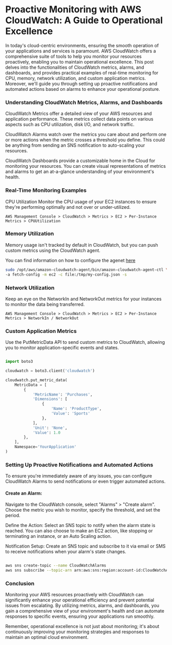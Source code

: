 # Proactive Monitoring with AWS CloudWatch: A Guide to Operational Excellence

In today's cloud-centric environments, ensuring the smooth operation of your applications and services is paramount. AWS CloudWatch offers a comprehensive suite of tools to help you monitor your resources proactively, enabling you to maintain operational excellence. This post delves into the functionalities of CloudWatch metrics, alarms, and dashboards, and provides practical examples of real-time monitoring for CPU, memory, network utilization, and custom application metrics. Moreover, we'll guide you through setting up proactive notifications and automated actions based on alarms to enhance your operational posture.

### Understanding CloudWatch Metrics, Alarms, and Dashboards
CloudWatch Metrics offer a detailed view of your AWS resources and application performance. These metrics collect data points on various aspects such as CPU utilization, disk I/O, and network traffic.

CloudWatch Alarms watch over the metrics you care about and perform one or more actions when the metric crosses a threshold you define. This could be anything from sending an SNS notification to auto-scaling your resources.

CloudWatch Dashboards provide a customizable home in the Cloud for monitoring your resources. You can create visual representations of metrics and alarms to get an at-a-glance understanding of your environment's health.

### Real-Time Monitoring Examples
CPU Utilization
Monitor the CPU usage of your EC2 instances to ensure they're performing optimally and not over or under-utilized.

```
AWS Management Console > CloudWatch > Metrics > EC2 > Per-Instance Metrics > CPUUtilization
```

### Memory Utilization
Memory usage isn't tracked by default in CloudWatch, but you can push custom metrics using the CloudWatch agent.

You can find information on how to configure the agenet [here](https://docs.aws.amazon.com/AmazonCloudWatch/latest/monitoring/install-CloudWatch-Agent-commandline-fleet.html)

```bash
sudo /opt/aws/amazon-cloudwatch-agent/bin/amazon-cloudwatch-agent-ctl \
-a fetch-config -m ec2 -c file:/tmp/my-config.json -s
```

### Network Utilization
Keep an eye on the NetworkIn and NetworkOut metrics for your instances to monitor the data being transferred.

```
AWS Management Console > CloudWatch > Metrics > EC2 > Per-Instance Metrics > NetworkIn / NetworkOut
```

### Custom Application Metrics
Use the PutMetricData API to send custom metrics to CloudWatch, allowing you to monitor application-specific events and states.

```python

import boto3

cloudwatch = boto3.client('cloudwatch')

cloudwatch.put_metric_data(
    MetricData = [
        {
            'MetricName': 'Purchases',
            'Dimensions': [
                {
                    'Name': 'ProductType',
                    'Value': 'Sports'
                },
            ],
            'Unit': 'None',
            'Value': 1.0
        },
    ],
    Namespace='YourApplication'
)
```

### Setting Up Proactive Notifications and Automated Actions
To ensure you're immediately aware of any issues, you can configure CloudWatch Alarms to send notifications or even trigger automated actions.

#### Create an Alarm:
Navigate to the CloudWatch console, select "Alarms" > "Create alarm". Choose the metric you wish to monitor, specify the threshold, and set the period.

Define the Action:
Select an SNS topic to notify when the alarm state is reached. You can also choose to make an EC2 action, like stopping or terminating an instance, or an Auto Scaling action.

Notification Setup:
Create an SNS topic and subscribe to it via email or SMS to receive notifications when your alarm's state changes.


```bash

aws sns create-topic --name CloudWatchAlarms
aws sns subscribe --topic-arn arn:aws:sns:region:account-id:CloudWatchAlarms --protocol email --notification-endpoint your-email@example.com

```

### Conclusion

Monitoring your AWS resources proactively with CloudWatch can significantly enhance your operational efficiency and prevent potential issues from escalating. By utilizing metrics, alarms, and dashboards, you gain a comprehensive view of your environment's health and can automate responses to specific events, ensuring your applications run smoothly.

Remember, operational excellence is not just about monitoring; it's about continuously improving your monitoring strategies and responses to maintain an optimal cloud environment.

